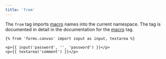 ```yaml
---
title: 'from'
---
```


The `from` tag imports [macro](/docs/canvas/tags/macro) names into the current namespace. The tag is documented in detail in the documentation for the [macro](/docs/canvas/tags/macro) tag.

```twig {% process=false %}
{% from 'forms.canvas' import input as input, textarea %}

<p>{{ input('password', '', 'password') }}</p>
<p>{{ textarea('comment') }}</p>
```

